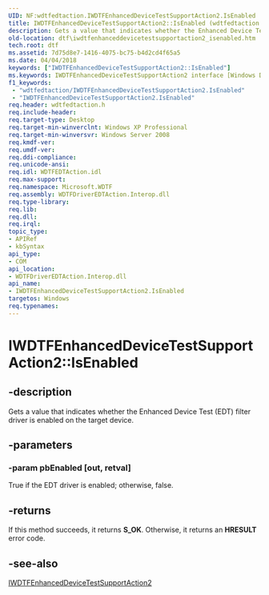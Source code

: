 ```yaml
---
UID: NF:wdtfedtaction.IWDTFEnhancedDeviceTestSupportAction2.IsEnabled
title: IWDTFEnhancedDeviceTestSupportAction2::IsEnabled (wdtfedtaction.h)
description: Gets a value that indicates whether the Enhanced Device Test (EDT) filter driver is enabled on the target device.
old-location: dtf\iwdtfenhanceddevicetestsupportaction2_isenabled.htm
tech.root: dtf
ms.assetid: 7d75d8e7-1416-4075-bc75-b4d2cd4f65a5
ms.date: 04/04/2018
keywords: ["IWDTFEnhancedDeviceTestSupportAction2::IsEnabled"]
ms.keywords: IWDTFEnhancedDeviceTestSupportAction2 interface [Windows Device Testing Framework],IsEnabled method, IWDTFEnhancedDeviceTestSupportAction2.IsEnabled, IWDTFEnhancedDeviceTestSupportAction2::IsEnabled, IsEnabled, IsEnabled method [Windows Device Testing Framework], IsEnabled method [Windows Device Testing Framework],IWDTFEnhancedDeviceTestSupportAction2 interface, Microsoft.WDTF.IWDTFEnhancedDeviceTestSupportAction2.IsEnabled, Microsoft::WDTF::IWDTFEnhancedDeviceTestSupportAction2::IsEnabled, dtf.iwdtfenhanceddevicetestsupportaction2_isenabled, wdtfedtaction/IWDTFEnhancedDeviceTestSupportAction2::IsEnabled
f1_keywords:
 - "wdtfedtaction/IWDTFEnhancedDeviceTestSupportAction2.IsEnabled"
 - "IWDTFEnhancedDeviceTestSupportAction2.IsEnabled"
req.header: wdtfedtaction.h
req.include-header: 
req.target-type: Desktop
req.target-min-winverclnt: Windows XP Professional
req.target-min-winversvr: Windows Server 2008
req.kmdf-ver: 
req.umdf-ver: 
req.ddi-compliance: 
req.unicode-ansi: 
req.idl: WDTFEDTAction.idl
req.max-support: 
req.namespace: Microsoft.WDTF
req.assembly: WDTFDriverEDTAction.Interop.dll
req.type-library: 
req.lib: 
req.dll: 
req.irql: 
topic_type:
- APIRef
- kbSyntax
api_type:
- COM
api_location:
- WDTFDriverEDTAction.Interop.dll
api_name:
- IWDTFEnhancedDeviceTestSupportAction2.IsEnabled
targetos: Windows
req.typenames: 
---
```


# IWDTFEnhancedDeviceTestSupportAction2::IsEnabled


## -description


Gets a value that indicates whether the Enhanced Device Test (EDT) filter driver is enabled 
on the target device.


## -parameters




### -param pbEnabled [out, retval]

True if the EDT driver is enabled; otherwise, false.


## -returns



If this method succeeds, it returns <b xmlns:loc="http://microsoft.com/wdcml/l10n">S_OK</b>. Otherwise, it returns an <b xmlns:loc="http://microsoft.com/wdcml/l10n">HRESULT</b> error code.




## -see-also




<a href="https://docs.microsoft.com/windows-hardware/drivers/ddi/wdtfedtaction/nn-wdtfedtaction-iwdtfenhanceddevicetestsupportaction2">IWDTFEnhancedDeviceTestSupportAction2</a>
 

 

